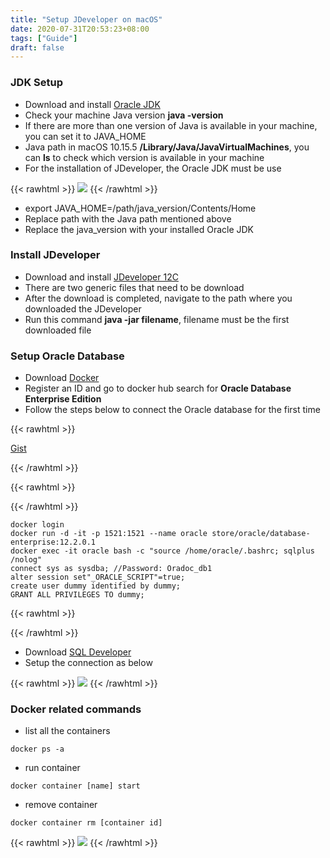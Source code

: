```yaml
---
title: "Setup JDeveloper on macOS"
date: 2020-07-31T20:53:23+08:00
tags: ["Guide"]
draft: false
---
```


### JDK Setup

- Download and install [Oracle JDK](https://www.oracle.com/sg/java/technologies/javase/javase-jdk8-downloads.html) 
- Check your machine Java version **java -version**
- If there are more than one version of Java is available in your machine, you can set it to JAVA_HOME
- Java path in macOS 10.15.5 **/Library/Java/JavaVirtualMachines**, you can **ls** to check which version is available in your machine
- For the installation of JDeveloper, the Oracle JDK must be use 

{{< rawhtml >}}
  <img class="ui fluid image" src="/img/oracle_jdk8.png" style="width: auto">
{{< /rawhtml >}}

- export JAVA_HOME=/path/java_version/Contents/Home
- Replace path with the Java path mentioned above
- Replace the java_version with your installed Oracle JDK

### Install JDeveloper

- Download and install [JDeveloper 12C](https://www.oracle.com/tools/downloads/Jdeveloper-12c-downloads.html)
- There are two generic files that need to be download
- After the download is completed, navigate to the path where you downloaded the JDeveloper 
- Run this command **java -jar filename**, filename must be the first downloaded file

### Setup Oracle Database

- Download [Docker](https://docs.docker.com/docker-for-mac/install/)
- Register an ID and go to docker hub search for **Oracle Database Enterprise Edition**
- Follow the steps below to connect the Oracle database for the first time

{{< rawhtml >}}
  <p class="show-in-mobile">
    <a href="https://gist.github.com/luisychun/bbddabe73b4c955f7b5193b678baee23" target=_blank>Gist</a>
  </p>
{{< /rawhtml >}}

{{< rawhtml >}}<div class="hide-in-mobile">{{< /rawhtml >}}
```shell
docker login
docker run -d -it -p 1521:1521 --name oracle store/oracle/database-enterprise:12.2.0.1
docker exec -it oracle bash -c "source /home/oracle/.bashrc; sqlplus /nolog"
connect sys as sysdba; //Password: Oradoc_db1
alter session set"_ORACLE_SCRIPT"=true;
create user dummy identified by dummy;
GRANT ALL PRIVILEGES TO dummy;
```
{{< rawhtml >}}</div>{{< /rawhtml >}}

- Download [SQL Developer](https://www.oracle.com/sg/tools/downloads/sqldev-v192-downloads.html)
- Setup the connection as below

{{< rawhtml >}}
  <img class="ui fluid image" src="/img/sql_developer.png">
{{< /rawhtml >}}

### Docker related commands
- list all the containers
```shell
docker ps -a
```

- run container
```shell
docker container [name] start
```

- remove container
```shell
docker container rm [container id]
```

{{< rawhtml >}}
  <img class="ui fluid image" src="/img/docker-container.png">
{{< /rawhtml >}}